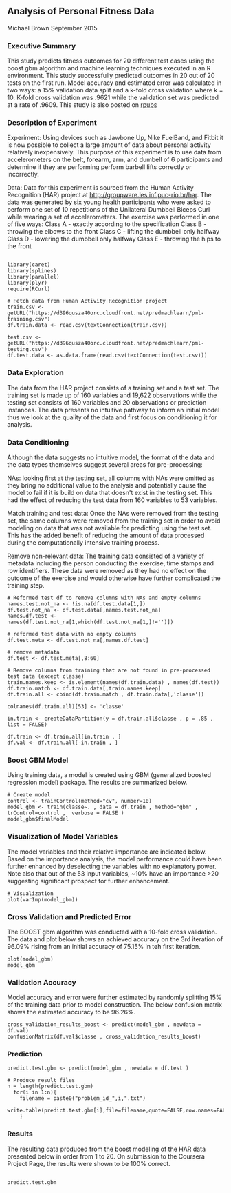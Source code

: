 
## Analysis of Personal Fitness Data  
Michael Brown
September 2015


### Executive Summary
This study predicts fitness outcomes for 20 different test cases using the boost gbm algorithm and machine learning techniques executed in an R environment. This study successfully predicted  outcomes in 20 out of 20 tests on the first run. Model accuracy and estimated error was calculated in two ways: a 15% validation data split and a k-fold cross validation where k = 10.  K-fold cross validation was .9621 while the validation set was predicted at a rate of .9609. This study is also posted on [rpubs](http://rpubs.com/mgbrown85/113387)

### Description of Experiment 
Experiment: Using devices such as Jawbone Up, Nike FuelBand, and Fitbit it is now possible to collect a large amount of data about personal activity relatively inexpensively. This purpose of this experiment is to use data from accelerometers on the belt, forearm, arm, and dumbell of 6 participants and determine if they are performing perform barbell lifts correctly or incorrectly.  

Data: Data for this experiment is sourced from the Human Activity Recognition (HAR) project at http://groupware.les.inf.puc-rio.br/har.   The data was generated by six young health participants who were asked to perform one set of 10 repetitions of the Unilateral Dumbbell Biceps Curl while wearing a set of accelerometers.  The exercise was performed in one of five ways: 
Class A - exactly according to the specification 
Class B - throwing the elbows to the front 
Class C - lifting the dumbbell only halfway 
Class D - lowering the dumbbell only halfway 
Class E - throwing the hips to the front 


```{r Libraries and Data, echo=TRUE , results="hide"}

library(caret)
library(splines)
library(parallel)
library(plyr)
require(RCurl)

# Fetch data from Human Activity Recognition project
train.csv <- getURL("https://d396qusza40orc.cloudfront.net/predmachlearn/pml-training.csv")
df.train.data <- read.csv(textConnection(train.csv))

test.csv <- getURL("https://d396qusza40orc.cloudfront.net/predmachlearn/pml-testing.csv")
df.test.data <- as.data.frame(read.csv(textConnection(test.csv)))

```


### Data Exploration
The data from the HAR project consists of a training set and a test set.  The training set is made up of 160 variables and 19,622 observations while the testing set consists of 160 variables and 20 observations or prediction instances.  The data presents no intuitive pathway to inform an initial model thus we look at the quality of the data and first focus on conditioning it for analysis. 

### Data Conditioning
Although the data suggests no intuitive model, the format of the data and the data types themselves suggest several areas for pre-processing:

NAs: looking first at the testing set, all columns with NAs were omitted as they bring no additional value to the analysis and potentially cause the model to fail if it is build on data that doesn't exist in the testing set.  This had the effect of reducing the test data from 160 variables to 53 variables.    

Match training and test data: Once the NAs were removed from the testing set, the same columns were removed from the training set in order to avoid modeling on data that was not available for predicting using the test set.  This has the added benefit of reducing the amount of data processed during the computationally intensive training process.

Remove non-relevant data: The training data consisted of a variety of metadata including the person conducting the exercise, time stamps and row identifiers. These data were removed as they had no effect on the outcome of the exercise and would otherwise have further complicated the training step.

```{r Data Preprocess, echo=FALSE}
# Reformed test df to remove columns with NAs and empty columns
names.test.not_na <- !is.na(df.test.data[1,]) 
df.test.not_na <- df.test.data[,names.test.not_na]  
names.df.test <- names(df.test.not_na[1,which(df.test.not_na[1,]!='')]) 

# reformed test data with no empty columns
df.test.meta <- df.test.not_na[,names.df.test] 

# remove metadata
df.test <- df.test.meta[,8:60]  

# Remove columns from training that are not found in pre-processed test data (except classe)
train.names.keep <- is.element(names(df.train.data) , names(df.test))
df.train.match <- df.train.data[,train.names.keep]
df.train.all <- cbind(df.train.match , df.train.data[,'classe'])

colnames(df.train.all)[53] <- 'classe'

in.train <- createDataPartition(y = df.train.all$classe , p = .85 , list = FALSE)

df.train <- df.train.all[in.train , ]
df.val <- df.train.all[-in.train , ]

```


### Boost GBM Model
Using training data, a model is created using GBM (generalized boosted regression model) package.  The results are summarized below.
```{r Model, echo=TRUE , cache=TRUE}
# Create model
control <- trainControl(method="cv", number=10)
model_gbm <- train(classe~. , data = df.train , method="gbm" , trControl=control ,  verbose = FALSE )
model_gbm$finalModel

```

### Visualization of Model Variables
The model variables and their relative importance are indicated below.  Based on the importance analysis, the model performance could have been further enhanced by deselecting the variables with no explanatory power.  Note also that out of the 53 input variables, ~10% have an importance >20 suggesting significant prospect for further enhancement.

```{r Visualization, echo=TRUE , cache=TRUE}
# Visualization
plot(varImp(model_gbm))
```


### Cross Validation and Predicted Error
The BOOST gbm algorithm was conducted with a 10-fold cross validation.  The data and plot below shows an achieved accuracy on the 3rd iteration of 96.09% rising from an initial accuracy of 75.15% in teh first iteration.    

```{r Cross Validation , echo=TRUE , cache=TRUE}
plot(model_gbm)
model_gbm
```

### Validation Accuracy 
Model accuracy and error were further estimated by randomly splitting 15% of the training data prior to model construction.  The below confusion matrix shows the estimated accuracy to be 96.26%.
```{r Validation Data , echo=TRUE , cache=TRUE}
cross_validation_results_boost <- predict(model_gbm , newdata = df.val)
confusionMatrix(df.val$classe , cross_validation_results_boost)
```

### Prediction
```{r Prediction, echo=TRUE , cache=TRUE}
predict.test.gbm <- predict(model_gbm , newdata = df.test )

```

```{r Output, echo=TRUE , cache=TRUE}
# Produce result files
n = length(predict.test.gbm)
  for(i in 1:n){
    filename = paste0("problem_id_",i,".txt")
    write.table(predict.test.gbm[i],file=filename,quote=FALSE,row.names=FALSE,col.names=FALSE)
    }

```

### Results
The resulting data produced from the boost modeling of the HAR data presented below in order from 1 to 20.  On submission to the Coursera Project Page, the results were shown to be 100% correct.

```{r Results, echo=FALSE , cache=TRUE}

predict.test.gbm  

```

